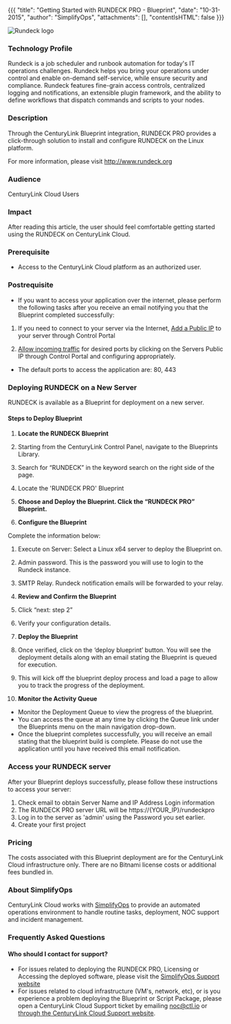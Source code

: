 {{{
  "title": "Getting Started with RUNDECK PRO - Blueprint",
  "date": "10-31-2015",
  "author": "SimplifyOps",
  "attachments": [],
  "contentIsHTML": false
}}}

![Rundeck logo](http://rundeck.org/images/rundeck-logotype-512.png)

### Technology Profile

Rundeck is a job scheduler and runbook automation for today's IT operations challenges. Rundeck helps you bring your operations under control and enable on-demand self-service, while ensure security and compliance. Rundeck features fine-grain access controls, centralized logging and notifications, an extensible plugin framework, and the ability to define workflows that dispatch commands and scripts to your nodes.

### Description

Through the CenturyLink Blueprint integration, RUNDECK PRO provides a click-through solution to install and configure RUNDECK on the Linux platform.

For more information, please visit http://www.rundeck.org


### Audience
CenturyLink Cloud Users

### Impact
After reading this article, the user should feel comfortable getting started using the RUNDECK on CenturyLink Cloud.


### Prerequisite
- Access to the CenturyLink Cloud platform as an authorized user.

### Postrequisite

- If you want to access your application over the internet, please perform the following tasks after you receive an email notifying you that the Blueprint completed successfully:

1. If you need to connect to your server via the Internet, [Add a Public IP](../../Network/how-to-add-public-ip-to-virtual-machine.md) to your server through Control Portal

2. [Allow incoming traffic](../../Network/how-to-add-public-ip-to-virtual-machine.md) for desired ports by clicking on the Servers Public IP through Control Portal and configuring appropriately.
  * The default ports to access the application are: 80, 443

### Deploying RUNDECK on a New Server
RUNDECK is available as a Blueprint for deployment on a new server.

#### Steps to Deploy Blueprint

1. **Locate the RUNDECK Blueprint**

  1. Starting from the CenturyLink Control Panel, navigate to the Blueprints Library.
  2. Search for “RUNDECK” in the keyword search on the right side of the page.
  3. Locate the 'RUNDECK PRO' Blueprint

2. **Choose and Deploy the Blueprint. Click the “RUNDECK PRO” Blueprint.**

3. **Configure the Blueprint** 

  Complete the information below:

  1. Execute on Server: Select a Linux x64 server to deploy the Blueprint on.
  2. Admin password. This is the password you will use to login to the Rundeck instance.
  3. SMTP Relay. Rundeck notification emails will be forwarded to your relay.

4. **Review and Confirm the Blueprint**

  1. Click “next: step 2”
  2. Verify your configuration details.

5. **Deploy the Blueprint**

  1. Once verified, click on the ‘deploy blueprint’ button. You will see the deployment details along with an email stating the Blueprint is queued for execution.
  2. This will kick off the blueprint deploy process and load a page to allow you to track the progress of the deployment.

6. **Monitor the Activity Queue**

  * Monitor the Deployment Queue to view the progress of the blueprint.
  * You can access the queue at any time by clicking the Queue link under the Blueprints menu on the main navigation drop-down.
  * Once the blueprint completes successfully, you will receive an email stating that the blueprint build is complete. Please do not use the application until you have received this email notification.



### Access your RUNDECK server
After your Blueprint deploys successfully, please follow these instructions to access your server:

  1. Check email to obtain Server Name and IP Address Login information
  2. The RUNDECK PRO server URL will be https://{YOUR_IP}/rundeckpro
  3. Log in to the server as 'admin' using the Password you set earlier.
  4. Create your first project 

### Pricing
The costs associated with this Blueprint deployment are for the CenturyLink Cloud infrastructure only.  There are no Bitnami license costs or additional fees bundled in.

### About SimplifyOps
CenturyLink Cloud works with [SimplifyOps](http://www.simplifyops.com) to provide an automated operations environment to handle routine tasks, deployment, NOC support and incident management.

### Frequently Asked Questions

#### Who should I contact for support?
* For issues related to deploying the RUNDECK PRO, Licensing or Accessing the deployed software, please visit the [SimplifyOps Support website](http://support.simplifyops.com/)
* For issues related to cloud infrastructure (VM's, network, etc), or is you experience a problem deploying the Blueprint or Script Package, please open a CenturyLink Cloud Support ticket by emailing [noc@ctl.io](mailto:noc@ctl.io) or [through the CenturyLink Cloud Support website](https://t3n.zendesk.com/tickets/new).
